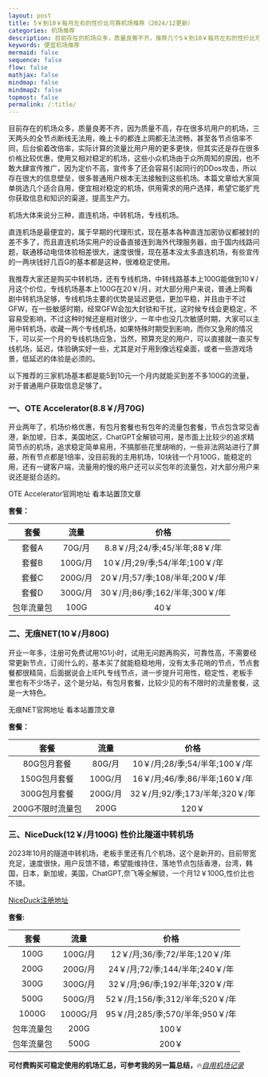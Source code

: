 ```yaml
---
layout: post
title: 5￥到10￥每月左右的性价比可靠机场推荐（2024/12更新）
categories: 机场推荐
description: 目前存在的机场众多，质量良莠不齐，推荐几个5￥到10￥每月左右的性价比可靠机场给大家选择，适合那些每月预算10块钱左右的，下文列出的机场都是稳定可用性高的，可以说极具性价比，也都是很少推广，大家在其他渠道都很难看到，一直在用的都是老用户，希望老板能长久运营，十分难得，节点数量也都比较精简，常用地区都有，小众地区没有
keywords: 便宜机场推荐
mermaid: false
sequence: false
flow: false
mathjax: false
mindmap: false
mindmap2: false
topmost: false
permalink: /:title/
---
```

目前存在的机场众多，质量良莠不齐，因为质量不高，存在很多坑用户的机场，三天两头的全节点断线无法用，晚上卡的都连上网都无法流畅，甚至各节点倍率不同，后台偷着改倍率，实际计算的流量比用户用的更多更快，但其实还是存在很多价格比较优惠，使用又相对稳定的机场，这些小众机场由于众所周知的原因，也不敢大肆宣传推广，因为定价不高，宣传多了还会容易引起同行的DDos攻击，所以存在很大的信息壁垒，很多普通用户根本无法接触到这些机场。本篇文章给大家简单挑选几个适合自用，便宜相对稳定的机场，供用需求的用户选择，希望它能扩充你获取信息和知识的渠道，提高生产力。

机场大体来说分三种，直连机场，中转机场，专线机场。

直连机场是最便宜的，属于早期的代理形式，现在基本各种直连加密协议都被封的差不多了，而且直连机场实用户的设备直接连到海外代理服务器，由于国内线路问题，联通移动电信体验相差很大，速度很慢，现在基本没太多直连机场，有些宣传的一两块钱好几百G的基本都是这种，很难稳定使用。 

我推荐大家还是购买中转机场，还有专线机场，中转线路基本上100G能做到10￥/月这个价位，专线机场基本上100G在20￥/月，对大部分用户来说，普通上网看剧中转机场足够，专线机场主要的优势是延迟更低，更加平稳，并且由于不过GFW，在一些敏感时期，经常GFW会加大封锁和干扰，这时候专线会更稳定，不容易受影响，不过这种时候还是相对很少，一年中也没几次敏感时期，大家可以主用中转机场，收藏一两个专线机场，如果特殊时期受到影响，而你又急用的情况下，可以买一个月的专线机场应急，当然，预算充足的用户，可以直接就一直买专线机场，延迟，体验确实好一些，尤其是对于用到像远程桌面，或者一些游戏场景，低延迟的体验是必须的。

以下推荐的三家机场基本都是能5到10元一个月内就能买到差不多100G的流量，对于普通用户获取信息足够了。

### 一、OTE Accelerator(8.8￥/月70G) 

开业两年了，机场价格优惠，有包月套餐也有包年的流量包套餐，节点包含常见香港，新加坡，日本，美国地区，ChatGPT全解锁可用，是市面上比较少的追求精简节点的机场，追求稳定简单易用，不搞那些花里胡哨的，一些非法网站进行了屏蔽，所有节点都是1倍率，没目前我的主用机场，10块钱一个月100G，能稳定的用，还有一键客户端，流量用的慢的用户还可以买包年的流量包，对大部分用户来说还是挺合适的。

OTE Accelerator官网地址 看本站置顶文章

**套餐：**

套餐 |  流量 | 价格 
:-: |  :-: | :-: 
套餐A | 70G/月 |8.8￥/月;24/季;45/半年;88￥/年
套餐B | 100G/月 |10￥/月;29/季;54/半年;100￥/年
套餐C | 200G/月 |20￥/月;57/季;108/半年;200￥/年
套餐D | 300G/月|30￥/月;86/季;162/半年;300￥/年
包年流量包 | 100G |40￥

### 二、无痕NET(10￥/月80G) 

开业一年多，注册可免费试用1G1小时，试用无问题再购买，可靠性高，不需要经常更新节点，订阅什么的，基本买了就能稳稳地用，没有太多花哨的节点，节点套餐都很精简，后面据说会上IEPL专线节点，进一步提升可用性，稳定性，老板手里也有不少场子，这个是分站，有包月套餐，比较少见的有不限时的流量套餐，这是一大特色。

无痕NET官网地址 看本站置顶文章     

**套餐：**

套餐 |  流量 | 价格 
:-: |  :-: | :-: 
80G包月套餐 | 80G/月 |10￥/月;28/季;54/半年;100￥/年
150G包月套餐 | 100G/月 |16￥/月;46/季;86/半年;160￥/年
300G包月套餐 | 200G/月 |32￥/月;92/季;173/半年;320￥/年
200G不限时流量包 | 200G|120￥

### 三、NiceDuck(12￥/月100G) 性价比隧道中转机场  

2023年10月的隧道中转机场，老板手里还有几个机场，这个是新开的，目前带宽充足，速度很快，用户反馈不错，希望能维持住，落地节点包括香港，台湾，韩国，日本，新加坡，美国，ChatGPT,奈飞等全解锁，一个月12￥100G,性价比也不错。 

[NiceDuck注册地址](https://user.niceduck.cc/#/register?code=z9wAy58m)  

**套餐:**

套餐 |  流量 | 价格 
:-: |  :-: | :-: 
100G | 100G/月 |12￥/月;36/季;72/半年;120￥/年
200G | 200G/月 |24￥/月;72/季;144/半年;240￥/年
300G | 300G/月 |32￥/月;96/季;192/半年;320￥/年
500G | 500G/月 |52￥/月;156/季;312/半年;520￥/年
1000G | 1000G/月|95￥/月;285/季;570/半年;950￥/年
包年流量包 | 200G |100￥
包年流量包 | 500G |200￥

**可付费购买可稳定使用的机场汇总，可参考我的另一篇总结，**🔥[*自用机场记录*](https://www.openwayz.com/jichang/)  